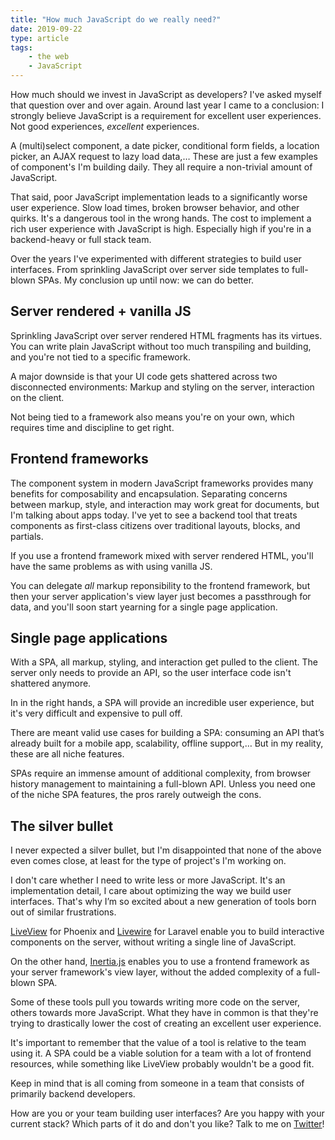 ```yaml
---
title: "How much JavaScript do we really need?"
date: 2019-09-22
type: article
tags:
    - the web
    - JavaScript
---
```


How much should we invest in JavaScript as developers? I've asked myself that question over and over again. Around last year I came to a conclusion: I strongly believe JavaScript is a requirement for excellent user experiences. Not good experiences, _excellent_ experiences.

<!--more-->

A (multi)select component, a date picker, conditional form fields, a location picker, an AJAX request to lazy load data,… These are just a few examples of component's I'm building daily. They all require a non-trivial amount of JavaScript.

That said, poor JavaScript implementation leads to a significantly worse user experience. Slow load times, broken browser behavior, and other quirks. It's a dangerous tool in the wrong hands. The cost to implement a rich user experience with JavaScript is high. Especially high if you're in a backend-heavy or full stack team.

Over the years I've experimented with different strategies to build user interfaces. From sprinkling JavaScript over server side templates to full-blown SPAs. My conclusion up until now: we can do better.

## Server rendered + vanilla JS

Sprinkling JavaScript over server rendered HTML fragments has its virtues. You can write plain JavaScript without too much transpiling and building, and you're not tied to a specific framework.

A major downside is that your UI code gets shattered across two disconnected environments: Markup and styling on the server, interaction on the client.

Not being tied to a framework also means you're on your own, which requires time and discipline to get right.

## Frontend frameworks

The component system in modern JavaScript frameworks provides many benefits for composability and encapsulation. Separating concerns between markup, style, and interaction may work great for documents, but I'm talking about apps today. I've yet to see a backend tool that treats components as first-class citizens over traditional layouts, blocks, and partials.

If you use a frontend framework mixed with server rendered HTML, you'll have the same problems as with using vanilla JS.

You can delegate _all_ markup reponsibility to the frontend framework, but then your server application's view layer just becomes a passthrough for data, and you'll soon start yearning for a single page application.

## Single page applications

With a SPA, all markup, styling, and interaction get pulled to the client. The server only needs to provide an API, so the user interface code isn't shattered anymore.

In in the right hands, a SPA will provide an incredible user experience, but it's very difficult and expensive to pull off.

There are meant valid use cases for building a SPA: consuming an API that’s already built for a mobile app, scalability, offline support,… But in my reality, these are all niche features.

SPAs require an immense amount of additional complexity, from browser history management to maintaining a full-blown API. Unless you need one of the niche SPA features, the pros rarely outweigh the cons.

## The silver bullet

I never expected a silver bullet, but I'm disappointed that none of the above even comes close, at least for the type of project's I'm working on.

I don't care whether I need to write less or more JavaScript. It's an implementation detail, I care about optimizing the way we build user interfaces. That's why I’m so excited about a new generation of tools born out of similar frustrations.

[LiveView](https://github.com/phoenixframework/phoenix_live_view) for Phoenix and [Livewire](https://laravel-livewire.com) for Laravel enable you to build interactive components on the server, without writing a single line of JavaScript.

On the other hand, [Inertia.js](https://inertiajs.com) enables you to use a frontend framework as your server framework's view layer, without the added complexity of a full-blown SPA.

Some of these tools pull you towards writing more code on the server, others towards more JavaScript. What they have in common is that they're trying to drastically lower the cost of creating an excellent user experience.

It's important to remember that the value of a tool is relative to the team using it. A SPA could be a viable solution for a team with a lot of frontend resources, while something like LiveView probably wouldn't be a good fit.

Keep in mind that is all coming from someone in a team that consists of primarily backend developers.

How are you or your team building user interfaces? Are you happy with your current stack? Which parts of it do and don't you like? Talk to me on [Twitter](https://twitter.com/sebdedeyne/status/1176038615937404928)!
